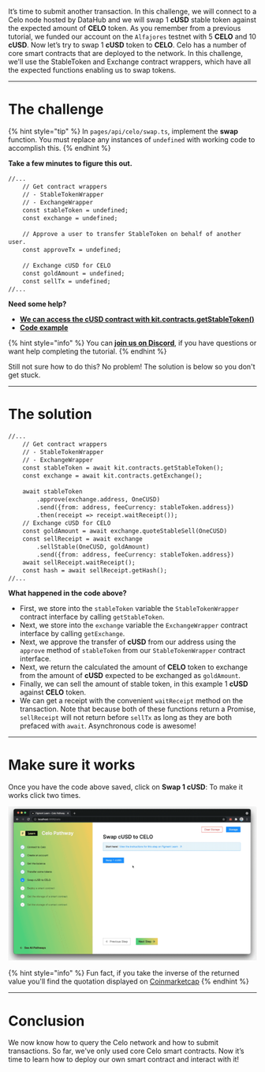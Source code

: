 It’s time to submit another transaction. In this challenge, we will connect to a Celo node hosted by DataHub and we will swap 1 **cUSD** stable token against the expected amount of **CELO** token. As you remember from a previous tutorial, we funded our account on the `Alfajores` testnet with 5 **CELO** and 10 **cUSD**. Now let’s try to swap 1 **cUSD** token to **CELO**.
Celo has a number of core smart contracts that are deployed to the network. In this challenge, we'll use the StableToken and Exchange contract wrappers, which have all the expected functions enabling us to swap tokens. 

----------------------------------

# The challenge

{% hint style="tip" %}
In `pages/api/celo/swap.ts`, implement the **swap** function. You must replace any instances of `undefined` with working code to accomplish this.
{% endhint %}

**Take a few minutes to figure this out.**

```tsx
//...
    // Get contract wrappers
    // - StableTokenWrapper
    // - ExchangeWrapper
    const stableToken = undefined;
    const exchange = undefined;

    // Approve a user to transfer StableToken on behalf of another user.
    const approveTx = undefined;

    // Exchange cUSD for CELO
    const goldAmount = undefined;
    const sellTx = undefined;
//...
```

**Need some help?**
* [**We can access the cUSD contract with kit.contracts.getStableToken()**](https://docs.celo.org/developer-guide/contractkit/contracts-wrappers-registry#interacting-with-celo-and-cusd)
* [**Code example**](https://docs.celo.org/developer-guide/contractkit/usage#buying-all-the-celo-i-can-with-the-cusd-in-my-account)

{% hint style="info" %}
You can [**join us on Discord**](https://discord.gg/fszyM7K), if you have questions or want help completing the tutorial.
{% endhint %}

Still not sure how to do this? No problem! The solution is below so you don't get stuck.

----------------------------------

# The solution

```tsx
//...
    // Get contract wrappers
    // - StableTokenWrapper
    // - ExchangeWrapper
    const stableToken = await kit.contracts.getStableToken();
    const exchange = await kit.contracts.getExchange();

    await stableToken
        .approve(exchange.address, OneCUSD)
        .send({from: address, feeCurrency: stableToken.address})
        .then(receipt => receipt.waitReceipt());
    // Exchange cUSD for CELO
    const goldAmount = await exchange.quoteStableSell(OneCUSD)
    const sellReceipt = await exchange
        .sellStable(OneCUSD, goldAmount)
        .send({from: address, feeCurrency: stableToken.address})
    await sellReceipt.waitReceipt();
    const hash = await sellReceipt.getHash();
//...
```

**What happened in the code above?**

* First, we store into the `stableToken` variable the `StableTokenWrapper` contract interface by calling `getStableToken`. 
* Next, we store into the `exchange` variable the `ExchangeWrapper` contract interface by calling `getExchange`.
* Next, we approve the transfer of **cUSD** from our address using the `approve` method of `stableToken` from our `StableTokenWrapper` contract interface.
* Next, we return the calculated the amount of **CELO** token to exchange from the amount of **cUSD** expected to be exchanged as `goldAmount`.
* Finally, we can sell the amount of stable token, in this example 1 **cUSD** against **CELO** token. 
* We can get a receipt with the convenient `waitReceipt` method on the transaction. Note that because both of these functions return a Promise, `sellReceipt` will not return before `sellTx` as long as they are both prefaced with `await`. Asynchronous code is awesome!
----------------------------------

# Make sure it works

Once you have the code above saved, click on **Swap 1 cUSD**:
To make it works click two times.

![](../../../.gitbook/assets/pathways/celo/celo-swap.gif)


{% hint style="info" %}
Fun fact, if you take the inverse of the returned value you'll find the quotation displayed on [Coinmarketcap](https://coinmarketcap.com/currencies/celo/)
{% endhint %}


----------------------------------

# Conclusion

We now know how to query the Celo network and how to submit transactions. So far, we've only used core Celo smart contracts. Now it’s time to learn how to deploy our own smart contract and interact with it!
